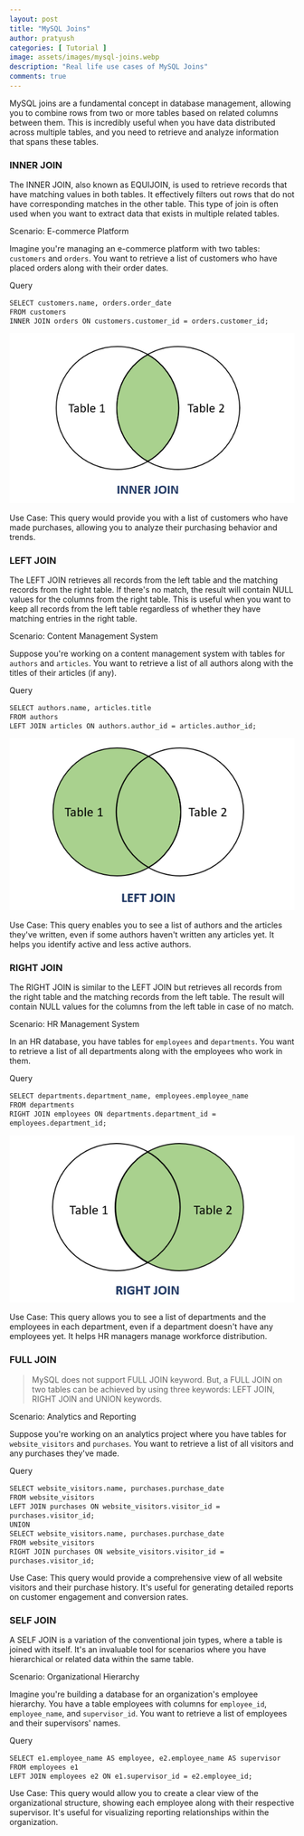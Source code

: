 ```yaml
---
layout: post
title: "MySQL Joins"
author: pratyush
categories: [ Tutorial ]
image: assets/images/mysql-joins.webp
description: "Real life use cases of MySQL Joins"
comments: true
---
```


MySQL joins are a fundamental concept in database management, allowing you to combine rows from two or more tables based on related columns between them. This is incredibly useful when you have data distributed across multiple tables, and you need to retrieve and analyze information that spans these tables.

### INNER JOIN
The INNER JOIN, also known as EQUIJOIN, is used to retrieve records that have matching values in both tables. It effectively filters out rows that do not have corresponding matches in the other table. This type of join is often used when you want to extract data that exists in multiple related tables.

Scenario: E-commerce Platform

Imagine you're managing an e-commerce platform with two tables: `customers` and `orders`. You want to retrieve a list of customers who have placed orders along with their order dates.

Query
```
SELECT customers.name, orders.order_date
FROM customers
INNER JOIN orders ON customers.customer_id = orders.customer_id;
```

![Inner Join](/assets/images/inner-join.png)

Use Case: This query would provide you with a list of customers who have made purchases, allowing you to analyze their purchasing behavior and trends.

### LEFT JOIN
The LEFT JOIN retrieves all records from the left table and the matching records from the right table. If there's no match, the result will contain NULL values for the columns from the right table. This is useful when you want to keep all records from the left table regardless of whether they have matching entries in the right table.

Scenario: Content Management System

Suppose you're working on a content management system with tables for `authors` and `articles`. You want to retrieve a list of all authors along with the titles of their articles (if any).

Query
```
SELECT authors.name, articles.title
FROM authors
LEFT JOIN articles ON authors.author_id = articles.author_id;
```

![Left Join](/assets/images/left-join.png)

Use Case: This query enables you to see a list of authors and the articles they've written, even if some authors haven't written any articles yet. It helps you identify active and less active authors.

### RIGHT JOIN
The RIGHT JOIN is similar to the LEFT JOIN but retrieves all records from the right table and the matching records from the left table. The result will contain NULL values for the columns from the left table in case of no match.

Scenario: HR Management System

In an HR database, you have tables for `employees` and `departments`. You want to retrieve a list of all departments along with the employees who work in them.

Query
```
SELECT departments.department_name, employees.employee_name
FROM departments
RIGHT JOIN employees ON departments.department_id = employees.department_id;
```

![Right Join](/assets/images/right-join.png)

Use Case: This query allows you to see a list of departments and the employees in each department, even if a department doesn't have any employees yet. It helps HR managers manage workforce distribution.

### FULL JOIN
> MySQL does not support FULL JOIN keyword. But, a FULL JOIN on two tables can be achieved by using three keywords: LEFT JOIN, RIGHT JOIN and UNION keywords.

Scenario: Analytics and Reporting

Suppose you're working on an analytics project where you have tables for `website_visitors` and `purchases`. You want to retrieve a list of all visitors and any purchases they've made.

Query
```
SELECT website_visitors.name, purchases.purchase_date
FROM website_visitors
LEFT JOIN purchases ON website_visitors.visitor_id = purchases.visitor_id;
UNION
SELECT website_visitors.name, purchases.purchase_date
FROM website_visitors
RIGHT JOIN purchases ON website_visitors.visitor_id = purchases.visitor_id;
```

Use Case: This query would provide a comprehensive view of all website visitors and their purchase history. It's useful for generating detailed reports on customer engagement and conversion rates.

### SELF JOIN
A SELF JOIN is a variation of the conventional join types, where a table is joined with itself. It's an invaluable tool for scenarios where you have hierarchical or related data within the same table.

Scenario: Organizational Hierarchy

Imagine you're building a database for an organization's employee hierarchy. You have a table employees with columns for `employee_id`, `employee_name`, and `supervisor_id`. You want to retrieve a list of employees and their supervisors' names.

Query
```
SELECT e1.employee_name AS employee, e2.employee_name AS supervisor
FROM employees e1
LEFT JOIN employees e2 ON e1.supervisor_id = e2.employee_id;
```

Use Case: This query would allow you to create a clear view of the organizational structure, showing each employee along with their respective supervisor. It's useful for visualizing reporting relationships within the organization.